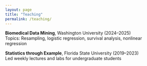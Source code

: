 ```yaml
---
layout: page
title: "Teaching"
permalink: /teaching/
---
```


**Biomedical Data Mining**, Washington University (2024–2025)  
Topics: Resampling, logistic regression, survival analysis, nonlinear regression  

**Statistics through Example**, Florida State University (2019–2023)  
Led weekly lectures and labs for undergraduate students
